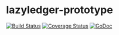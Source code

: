 # lazyledger-prototype

[![Build Status](https://travis-ci.org/musalbas/lazyledger-prototype.svg?branch=master)](https://travis-ci.org/musalbas/lazyledger-prototype)
[![Coverage Status](https://coveralls.io/repos/github/musalbas/lazyledger-prototype/badge.svg?branch=master)](https://coveralls.io/github/musalbas/lazyledger-prototype?branch=master)
[![GoDoc](https://godoc.org/github.com/musalbas/lazyledger-prototype?status.svg)](https://godoc.org/github.com/musalbas/lazyledger-prototype)
